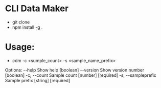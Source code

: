 # CLI Data Maker
  - git clone
  - npm install -g .


# Usage: 
  - cdm -c <sumple_count> -s <sample_name_prefix>

Options:
  --help              Show help                                        [boolean]
  --version           Show version number                              [boolean]
  -c, --count         Sample count                           [number] [required]
  -s, --sampleprefix  Sample prefix                          [string] [required]